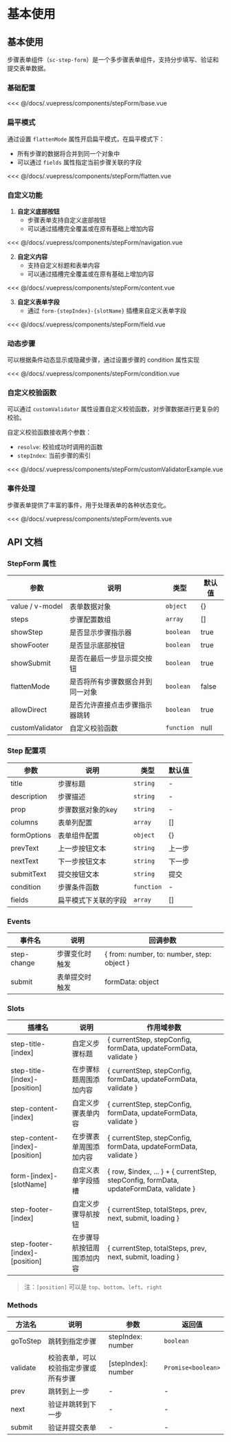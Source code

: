 # 基本使用

## 基本使用

步骤表单组件（`sc-step-form`）是一个多步骤表单组件，支持分步填写、验证和提交表单数据。

### 基础配置

<ClientOnly>
<common-code-format>
  <stepForm-base slot="source"></stepForm-base>
                  
  <<< @/docs/.vuepress/components/stepForm/base.vue
</common-code-format>
</ClientOnly>


### 扁平模式

通过设置 `flattenMode` 属性开启扁平模式，在扁平模式下：
- 所有步骤的数据将合并到同一个对象中
- 可以通过 `fields` 属性指定当前步骤关联的字段

<ClientOnly>
<common-code-format>
  <stepForm-flatten slot="source"></stepForm-flatten>
              
  <<< @/docs/.vuepress/components/stepForm/flatten.vue
</common-code-format>
</ClientOnly>


### 自定义功能

1. **自定义底部按钮**
   - 步骤表单支持自定义底部按钮
   - 可以通过插槽完全覆盖或在原有基础上增加内容

<ClientOnly>
<common-code-format>
  <stepForm-navigation slot="source"></stepForm-navigation>
          
  <<< @/docs/.vuepress/components/stepForm/navigation.vue
</common-code-format>
</ClientOnly>


2. **自定义内容**
   - 支持自定义标题和表单内容
   - 可以通过插槽完全覆盖或在原有基础上增加内容

<ClientOnly>
<common-code-format>
  <stepForm-content slot="source"></stepForm-content>
      
  <<< @/docs/.vuepress/components/stepForm/content.vue
</common-code-format>
</ClientOnly>

3. **自定义表单字段**
   - 通过 `form-{stepIndex}-{slotName}` 插槽来自定义表单字段

<ClientOnly>
<common-code-format>
  <stepForm-field slot="source"></stepForm-field>
      
  <<< @/docs/.vuepress/components/stepForm/field.vue
</common-code-format>
</ClientOnly>


### 动态步骤

可以根据条件动态显示或隐藏步骤，通过设置步骤的 condition 属性实现

<ClientOnly>
<common-code-format>
  <stepForm-condition slot="source"></stepForm-condition>
  
  <<< @/docs/.vuepress/components/stepForm/condition.vue
</common-code-format>
</ClientOnly>

### 自定义校验函数

可以通过 `customValidator` 属性设置自定义校验函数，对步骤数据进行更复杂的校验。

自定义校验函数接收两个参数：
- `resolve`: 校验成功时调用的函数
- `stepIndex`: 当前步骤的索引

<ClientOnly>
<common-code-format>
  <stepForm-customValidatorExample slot="source"></stepForm-customValidatorExample>
  
  <<< @/docs/.vuepress/components/stepForm/customValidatorExample.vue
</common-code-format>
</ClientOnly>

### 事件处理

步骤表单提供了丰富的事件，用于处理表单的各种状态变化。

<ClientOnly>
<common-code-format>
  <stepForm-events slot="source"></stepForm-events>
  
  <<< @/docs/.vuepress/components/stepForm/events.vue
</common-code-format>
</ClientOnly>

## API 文档

### StepForm 属性

| 参数            | 说明                             | 类型       | 默认值 |
| --------------- | -------------------------------- | ---------- | ------ |
| value / v-model | 表单数据对象                     | `object`   | {}     |
| steps           | 步骤配置数组                     | `array`    | []     |
| showStep        | 是否显示步骤指示器               | `boolean`  | true   |
| showFooter      | 是否显示底部按钮                 | `boolean`  | true   |
| showSubmit      | 是否在最后一步显示提交按钮       | `boolean`  | true   |
| flattenMode     | 是否将所有步骤数据合并到同一对象 | `boolean`  | false  |
| allowDirect     | 是否允许直接点击步骤指示器跳转   | `boolean`  | true   |
| customValidator | 自定义校验函数                   | `function` | null   |

### Step 配置项

| 参数        | 说明                 | 类型       | 默认值 |
| ----------- | -------------------- | ---------- | ------ |
| title       | 步骤标题             | `string`   | -      |
| description | 步骤描述             | `string`   | -      |
| prop        | 步骤数据对象的key    | `string`   | -      |
| columns     | 表单列配置           | `array`    | []     |
| formOptions | 表单组件配置         | `object`   | {}     |
| prevText    | 上一步按钮文本       | `string`   | 上一步 |
| nextText    | 下一步按钮文本       | `string`   | 下一步 |
| submitText  | 提交按钮文本         | `string`   | 提交   |
| condition   | 步骤条件函数         | `function` | -      |
| fields      | 扁平模式下关联的字段 | `array`    | []     |

### Events

| 事件名      | 说明           | 回调参数                                   |
| ----------- | -------------- | ------------------------------------------ |
| step-change | 步骤变化时触发 | { from: number, to: number, step: object } |
| submit      | 表单提交时触发 | formData: object                           |

### Slots

| 插槽名                          | 说明                       | 作用域参数                                                                             |
| ------------------------------- | -------------------------- | -------------------------------------------------------------------------------------- |
| step-title-[index]              | 自定义步骤标题             | { currentStep, stepConfig, formData, updateFormData, validate }                        |
| step-title-[index]-[position]   | 在步骤标题周围添加内容     | { currentStep, stepConfig, formData, updateFormData, validate }                        |
| step-content-[index]            | 自定义步骤表单内容         | { currentStep, stepConfig, formData, updateFormData, validate }                        |
| step-content-[index]-[position] | 在步骤表单周围添加内容     | { currentStep, stepConfig, formData, updateFormData, validate }                        |
| form-[index]-[slotName]         | 自定义表单字段插槽         | { row, $index, ... } + { currentStep, stepConfig, formData, updateFormData, validate } |
| step-footer-[index]             | 自定义步骤导航按钮         | { currentStep, totalSteps, prev, next, submit, loading }                               |
| step-footer-[index]-[position]  | 在步骤导航按钮周围添加内容 | { currentStep, totalSteps, prev, next, submit, loading }                               |

> 注：`[position]` 可以是 `top`、`bottom`、`left`、`right`

### Methods

| 方法名   | 说明                                 | 参数                | 返回值             |
| -------- | ------------------------------------ | ------------------- | ------------------ |
| goToStep | 跳转到指定步骤                       | stepIndex: number   | `boolean`          |
| validate | 校验表单，可以校验指定步骤或所有步骤 | [stepIndex]: number | `Promise<boolean>` |
| prev     | 跳转到上一步                         | -                   | -                  |
| next     | 验证并跳转到下一步                   | -                   | -                  |
| submit   | 验证并提交表单                       | -                   | -                  |